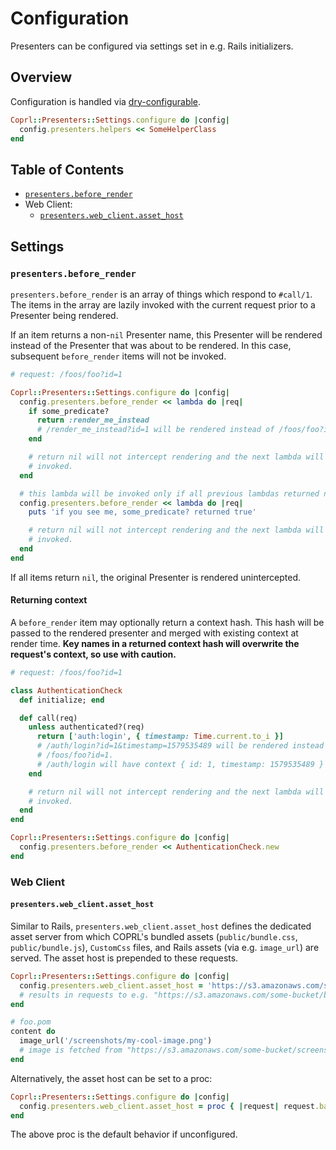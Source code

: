 # Configuration
Presenters can be configured via settings set in e.g. Rails initializers.

## Overview
Configuration is handled via [dry-configurable](https://github.com/dry-rb/dry-configurable).

```ruby
Coprl::Presenters::Settings.configure do |config|
  config.presenters.helpers << SomeHelperClass
end
```

## Table of Contents
* [`presenters.before_render`](#before_render)
* Web Client:
  * [`presenters.web_client.asset_host`](#asset_host)

## Settings
### <a name="before_render"></a>`presenters.before_render`
`presenters.before_render` is an array of things which respond to `#call/1`.
The items in the array are lazily invoked with the current request prior to a
Presenter being rendered.

If an item returns a non-`nil` Presenter name, this Presenter will be rendered
instead of the Presenter that was about to be rendered. In this case, subsequent
`before_render` items will not be invoked.

```ruby
# request: /foos/foo?id=1

Coprl::Presenters::Settings.configure do |config|
  config.presenters.before_render << lambda do |req|
    if some_predicate?
      return :render_me_instead
      # /render_me_instead?id=1 will be rendered instead of /foos/foo?id=1.
    end

    # return nil will not intercept rendering and the next lambda will be
    # invoked.
  end

  # this lambda will be invoked only if all previous lambdas returned nil.
  config.presenters.before_render << lambda do |req|
    puts 'if you see me, some_predicate? returned true'

    # return nil will not intercept rendering and the next lambda will be
    # invoked.
  end
end
```

If all items return `nil`, the original Presenter is rendered unintercepted.

#### Returning context

A `before_render` item may optionally return a context hash. This hash will be
passed to the rendered presenter and merged with existing context at render
time. **Key names in a returned context hash will overwrite the request's
context, so use with caution.**

```ruby
# request: /foos/foo?id=1

class AuthenticationCheck
  def initialize; end

  def call(req)
    unless authenticated?(req)
      return ['auth:login', { timestamp: Time.current.to_i }]
      # /auth/login?id=1&timestamp=1579535489 will be rendered instead of
      # /foos/foo?id=1.
      # /auth/login will have context { id: 1, timestamp: 1579535489 }
    end

    # return nil will not intercept rendering and the next lambda will be
    # invoked.
  end
end

Coprl::Presenters::Settings.configure do |config|
  config.presenters.before_render << AuthenticationCheck.new
end
```

### Web Client
#### <a name="asset_host"></a>`presenters.web_client.asset_host`

Similar to Rails, `presenters.web_client.asset_host` defines the dedicated
asset server from which COPRL's bundled assets (`public/bundle.css`,
`public/bundle.js`), `CustomCss` files, and Rails assets (via e.g. `image_url`)
are served. The asset host is prepended to these requests.

```ruby
Coprl::Presenters::Settings.configure do |config|
  config.presenters.web_client.asset_host = 'https://s3.amazonaws.com/some-bucket'
  # results in requests to e.g. "https://s3.amazonaws.com/some-bucket/bundle.css".
end

# foo.pom
content do
  image_url('/screenshots/my-cool-image.png')
  # image is fetched from "https://s3.amazonaws.com/some-bucket/screenshots/my-cool-image.png".
end
```

Alternatively, the asset host can be set to a proc:

```ruby
Coprl::Presenters::Settings.configure do |config|
  config.presenters.web_client.asset_host = proc { |request| request.base_url }
end
```

The above proc is the default behavior if unconfigured.
